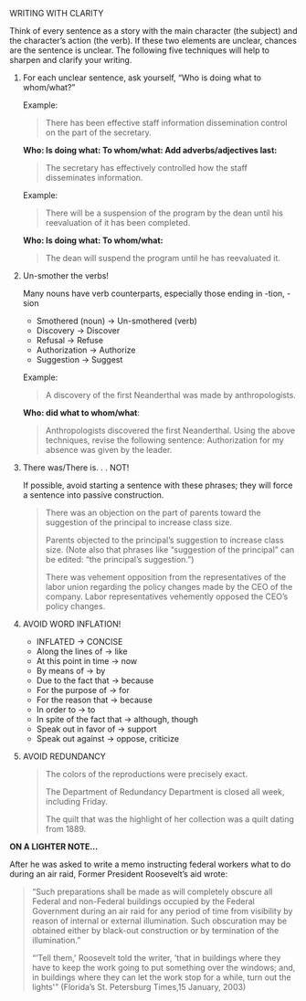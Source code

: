 WRITING WITH CLARITY 

Think of every sentence as a story with the main character (the subject) and the character’s action (the verb). If these two elements are unclear, chances are the sentence is unclear. The following five techniques will help to sharpen and clarify your writing. 

1. For each unclear sentence, ask yourself, “Who is doing what to  whom/what?” 

    Example: 
    > There has been effective staff information dissemination control on the part of the secretary. 

    **Who: 
    Is doing what: 
    To whom/what: 
    Add adverbs/adjectives last:** 

    > The secretary has effectively controlled how the staff disseminates information. 

    Example: 
    
	> There will be a suspension of the program by the dean until his reevaluation of it has been completed. 
    
	**Who: 
    Is doing what: 
    To whom/what:** 
	
	> The dean will suspend the program until he has reevaluated it. 

2. Un-smother the verbs! 

    Many nouns have verb counterparts, especially those ending in -tion, -sion 
 
    - Smothered (noun) → Un-smothered (verb) 
    - Discovery → Discover 
    - Refusal → Refuse 
    - Authorization → Authorize 
    - Suggestion → Suggest 

    Example:
    > A discovery of the first Neanderthal was made by anthropologists. 
    
	**Who: did what to whom/what**: 
    
	> Anthropologists discovered the first Neanderthal. 
    > Using the above techniques, revise the following sentence: 
    > Authorization for my absence was given by the leader. 

3. There was/There is. . . NOT! 

    If possible, avoid starting a sentence with these phrases; they will force a sentence into passive construction. 

    >    There was an objection on the part of parents toward the suggestion of the principal to increase class size. 
    >
    >    Parents objected to the principal’s suggestion to increase class size. 
    >    (Note also that phrases like “suggestion of the principal” can be edited: “the principal’s suggestion.”) 
    >
    >   There was vehement opposition from the representatives of the labor union regarding the policy changes made by the CEO of the company. 
    > Labor representatives vehemently opposed the CEO’s policy changes. 

4. AVOID WORD INFLATION! 

    - INFLATED → CONCISE 
    - Along the lines of → like 
    - At this point in time → now 
    - By means of → by 
    - Due to the fact that → because 
    - For the purpose of → for 
    - For the reason that → because 
    - In order to → to 
    - In spite of the fact that → although, though 
    - Speak out in favor of → support 
    - Speak out against → oppose, criticize 
 
5. AVOID REDUNDANCY 

    > The colors of the reproductions were precisely exact. 
    >
    > The Department of Redundancy Department is closed all week, including Friday. 
    >
    > The quilt that was the highlight of her collection was a quilt dating from 1889. 

**ON A LIGHTER NOTE…**

After he was asked to write a memo instructing federal workers what to do during an air raid, Former President Roosevelt’s aid wrote: 


>    “Such preparations shall be made as will completely obscure all Federal and non-Federal 
>    buildings occupied by the Federal Government during an air raid for any period of time from visibility by 
>    reason of internal or external illumination. Such obscuration may be obtained either by black-out 
>    construction or by termination of the illumination.” 
>
>    “’Tell them,' Roosevelt told the writer, 'that in buildings where they have to keep the work going to put 
>    something over the windows; and, in buildings where they can let the work stop for a while, turn out the 
>    lights'” (Florida’s St. Petersburg Times,15 January, 2003)
